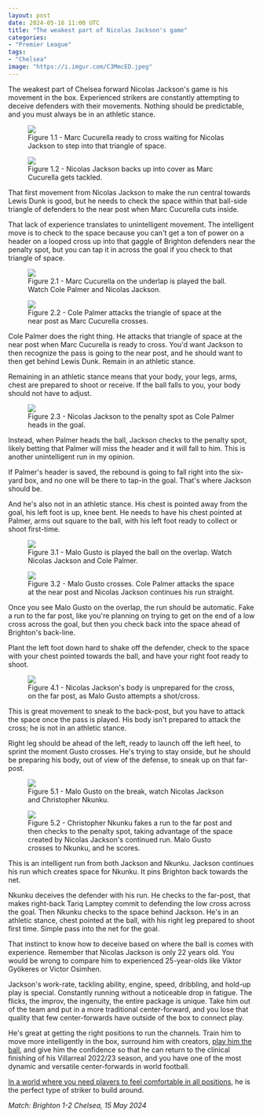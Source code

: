 ```yaml
---
layout: post
date: 2024-05-16 11:00 UTC
title: "The weakest part of Nicolas Jackson's game"
categories:
- "Premier League"
tags:
- "Chelsea"
image: "https://i.imgur.com/C3MmcED.jpeg"
---
```


The weakest part of Chelsea forward Nicolas Jackson's game is his movement in the box. Experienced strikers are constantly attempting to deceive defenders with their movements. Nothing should be predictable, and you must always be in an athletic stance.

<!---more---> 

<figure>
    <img src="https://i.imgur.com/jwry7S6.jpeg">
    <figcaption>Figure 1.1 - Marc Cucurella ready to cross waiting for Nicolas Jackson to step into that triangle of space. </figcaption>
</figure> 

<figure>
    <img src="https://i.imgur.com/C3MmcED.jpeg">
    <figcaption>Figure 1.2 - Nicolas Jackson backs up into cover as Marc Cucurella gets tackled.</figcaption>
</figure> 

That first movement from Nicolas Jackson to make the run central towards Lewis Dunk is good, but he needs to check the space within that ball-side triangle of defenders to the near post when Marc Cucurella cuts inside. 

That lack of experience translates to unintelligent movement. The intelligent move is to check to the space because you can't get a ton of power on a header on a looped cross up into that gaggle of Brighton defenders near the penalty spot, but you can tap it in across the goal if you check to that triangle of space. 

<figure>
    <img src="https://i.imgur.com/naMHGvL.jpeg">
    <figcaption>Figure 2.1 - Marc Cucurella on the underlap is played the ball. Watch Cole Palmer and Nicolas Jackson.</figcaption>
</figure> 

<figure>
    <img src="https://i.imgur.com/sgozcFU.jpeg">
    <figcaption>Figure 2.2 - Cole Palmer attacks the triangle of space at the near post as Marc Cucurella crosses.</figcaption>
</figure> 

Cole Palmer does the right thing. He attacks that triangle of space at the near post when Marc Cucurella is ready to cross. You'd want Jackson to then recognize the pass is going to the near post, and he should want to then get behind Lewis Dunk. Remain in an athletic stance. 

Remaining in an athletic stance means that your body, your legs, arms, chest are prepared to shoot or receive. If the ball falls to you, your body should not have to adjust. 

<figure>
    <img src="https://i.imgur.com/mW9DkBO.jpeg">
    <figcaption>Figure 2.3 - Nicolas Jackson to the penalty spot as Cole Palmer heads in the goal.</figcaption>
</figure> 

Instead, when Palmer heads the ball, Jackson checks to the penalty spot, likely betting that Palmer will miss the header and it will fall to him. This is another unintelligent run in my opinion. 

If Palmer's header is saved, the rebound is going to fall right into the six-yard box, and no one will be there to tap-in the goal. That's where Jackson should be. 

And he's also not in an athletic stance. His chest is pointed away from the goal, his left foot is up, knee bent. He needs to have his chest pointed at Palmer, arms out square to the ball, with his left foot ready to collect or shoot first-time. 

<figure>
    <img src="https://i.imgur.com/JWByiG5.jpeg">
    <figcaption>Figure 3.1 - Malo Gusto is played the ball on the overlap. Watch Nicolas Jackson and Cole Palmer.</figcaption>
</figure> 

<figure>
    <img src="https://i.imgur.com/dbzYZMv.jpeg">
    <figcaption>Figure 3.2 - Malo Gusto crosses. Cole Palmer attacks the space at the near post and Nicolas Jackson continues his run straight.</figcaption>
</figure> 

Once you see Malo Gusto on the overlap, the run should be automatic. Fake a run to the far post, like you're planning on trying to get on the end of a low cross across the goal, but then you check back into the space ahead of Brighton's back-line. 

Plant the left foot down hard to shake off the defender, check to the space with your chest pointed towards the ball, and have your right foot ready to shoot.

<figure>
    <img src="https://i.imgur.com/sCuZtO4.jpeg">
    <figcaption>Figure 4.1 - Nicolas Jackson's body is unprepared for the cross, on the far post, as Malo Gusto attempts a shot/cross.</figcaption>
</figure> 

This is great movement to sneak to the back-post, but you have to attack the space once the pass is played. His body isn't prepared to attack the cross; he is not in an athletic stance. 

Right leg should be ahead of the left, ready to launch off the left heel, to sprint the moment Gusto crosses. He's trying to stay onside, but he should be preparing his body, out of view of the defense, to sneak up on that far-post. 

<figure>
    <img src="https://i.imgur.com/Xdg1mZ0.jpeg">
    <figcaption>Figure 5.1 - Malo Gusto on the break, watch Nicolas Jackson and Christopher Nkunku.</figcaption>
</figure> 

<figure>
    <img src="https://i.imgur.com/XFPlMNE.jpeg">
    <figcaption>Figure 5.2 - Christopher Nkunku fakes a run to the far post and then checks to the penalty spot, taking advantage of the space created by Nicolas Jackson's continued run. Malo Gusto crosses to Nkunku, and he scores.</figcaption>
</figure> 

This is an intelligent run from both Jackson and Nkunku. Jackson continues his run which creates space for Nkunku. It pins Brighton back towards the net. 

Nkunku deceives the defender with his run. He checks to the far-post, that makes right-back Tariq Lamptey commit to defending the low cross across the goal. Then Nkunku checks to the space behind Jackson. He's in an athletic stance, chest pointed at the ball, with his right leg prepared to shoot first time. Simple pass into the net for the goal.

That instinct to know how to deceive based on where the ball is comes with experience. Remember that Nicolas Jackson is only 22 years old. You would be wrong to compare him to experienced 25-year-olds like Viktor Gyökeres or Victor Osimhen. 

Jackson's work-rate, tackling ability, engine, speed, dribbling, and hold-up play is special. Constantly running without a noticeable drop in fatigue. The flicks, the improv, the ingenuity, the entire package is unique. Take him out of the team and put in a more traditional center-forward, and you lose that quality that few center-forwards have outside of the box to connect play.

He's great at getting the right positions to run the channels. Train him to move more intelligently in the box, surround him with creators, [play him the ball](https://tacticsjournal.com/2023/09/28/you-need-to-play-striker-in-on-goal-to-score/), and give him the confidence so that he can return to the clinical finishing of his Villarreal 2022/23 season, and you have one of the most dynamic and versatile center-forwards in world football.

[In a world where you need players to feel comfortable in all positions](https://tacticsjournal.com/2024/05/11/growing-dissatisfaction/), he is the perfect type of striker to build around.

*Match: Brighton 1-2 Chelsea, 15 May 2024*
